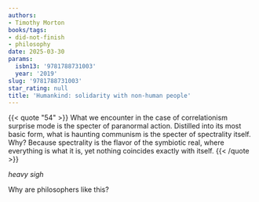 ```yaml
---
authors:
- Timothy Morton
books/tags:
- did-not-finish
- philosophy
date: 2025-03-30
params:
  isbn13: '9781788731003'
  year: '2019'
slug: '9781788731003'
star_rating: null
title: 'Humankind: solidarity with non-human people'
---
```


{{< quote "54" >}}
What we encounter in the case of correlationism surprise mode is the specter of paranormal action. Distilled into its most basic form, what is haunting communism is the specter of spectrality itself. Why? Because spectrality is the flavor of the symbiotic real, where everything is what it is, yet nothing coincides exactly with itself.
{{< /quote >}}

*heavy sigh*

Why are philosophers like this?

<!--more-->
